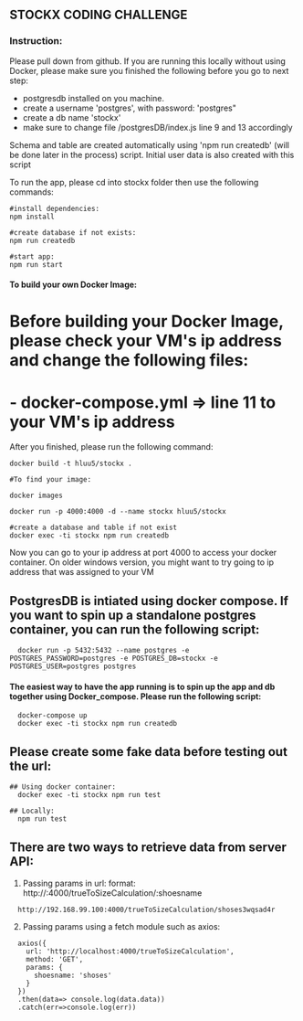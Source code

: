 ## STOCKX CODING CHALLENGE

### Instruction:
Please pull down from github. If you are running this locally without using Docker, please make sure you finished the following before you go to next step:
- postgresdb installed on you machine.
- create a username 'postgres', with password: 'postgres"
- create a db name 'stockx'
- make sure to change file /postgresDB/index.js line 9 and 13 accordingly

Schema and table are created automatically using 'npm run createdb' (will be done later in the process) script. Initial user data is also created with this script

To run the app, please cd into stockx folder then use the following commands:
```
#install dependencies:
npm install

#create database if not exists:
npm run createdb

#start app:
npm run start
```

#### To build your own Docker Image:
# Before building your Docker Image, please check your VM's ip address and change the following files:
# - docker-compose.yml     => line 11 to your VM's ip address
After you finished, please run the following command:
```
docker build -t hluu5/stockx .

#To find your image:

docker images

docker run -p 4000:4000 -d --name stockx hluu5/stockx

#create a database and table if not exist
docker exec -ti stockx npm run createdb
```

Now you can go to your ip address at port 4000 to access your docker container. On older windows version, you might want to try going to ip address that was assigned to your VM

## PostgresDB is intiated using docker compose. If you want to spin up a standalone postgres container, you can run the following script:
```
  docker run -p 5432:5432 --name postgres -e POSTGRES_PASSWORD=postgres -e POSTGRES_DB=stockx -e POSTGRES_USER=postgres postgres
```

#### The easiest way to have the app running is to spin up the app and db together using Docker_compose. Please run the following script:
```
  docker-compose up
  docker exec -ti stockx npm run createdb
```

## Please create some fake data before testing out the url:
```
## Using docker container:
  docker exec -ti stockx npm run test

## Locally:
  npm run test
```

## There are two ways to retrieve data from server API:
1. Passing params in url:
  format: http://<your VM or localhost ip address>:4000/trueToSizeCalculation/:shoesname
```
  http://192.168.99.100:4000/trueToSizeCalculation/shoses3wqsad4r
```

2. Passing params using a fetch module such as axios:
  ```
    axios({
      url: 'http://localhost:4000/trueToSizeCalculation',
      method: 'GET',
      params: {
        shoesname: 'shoses'
      }
    })
    .then(data=> console.log(data.data))
    .catch(err=>console.log(err))
  ```


